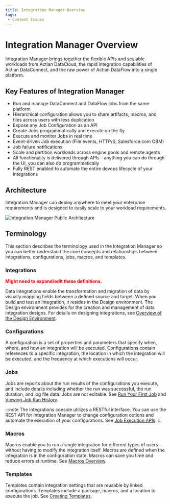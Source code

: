 ```yaml
---
title: Integration Manager Overview
tags:
 - Content Issues
---
```


# Integration Manager Overview

Integration Manager brings together the flexible APIs and scalable workloads from Actian DataCloud, the rapid integration capabilities of Actian DataConnect, and the raw power of Actian DataFlow into a single platform.

## Key Features of Integration Manager

* Run and manage DataConnect and DataFlow jobs from the same platform
* Hierarchical configuration allows you to share artifacts, macros, and files across users with less duplication
* Expose any Job Configuration as an API
* Create Jobs programmatically and execute on the fly
* Execute and monitor Jobs in real time
* Event-driven Job execution (File events, HTTP/S, Salesforce.com OBM)
* Job failure notifications
* Scale and partition workloads across engine pools and remote agents
* All functionality is delivered through APIs - anything you can do through the UI, you can also do programmatically
* Fully REST enabled to automate the entire devops lifecycle of your integrations

## Architecture

Integration Manager can deploy anywhere to meet your enterprise requirements and is designed to easily scale to your workload requirements.

![Integration Manager Public Architecture](/img/Integration-Manager-Public-Architecture.png)

## Terminology

This section describes the terminology used in the Integration Manager so you can better understand the core concepts and relationships between integrations, configurations, jobs, macros, and templates.

### Integrations

**<font color="red">Might need to expand/edit these definitions.</font>**

Data integrations enable the transformation and migration of data by visually mapping fields between a defined source and target. When you build and test an integration, it resides in the Design environment. The Design environment provides for the creation and management of data integration designs. For details on designing integrations, see <a href="https://docs.actian.com/actiandataplatform/index.html#page/Integrations/Design.htm#ww708298" className="externalLink" target="_blank">Overview of the Design Environment</a>.

### Configurations

A configuration is a set of properties and parameters that specify when, where, and how an integration will be executed. Configurations contain references to a specific integration, the location in which the integration will be executed, and the frequency at which executions will occur.

### Jobs

Jobs are reports about the run results of the configurations you execute, and include details including whether the run was successful, the run duration, and log file data. Jobs are not editable. See [Run Your First Job](./jobs/run-your-first-job) and [Viewing Job Run History](./jobs/viewing-job-run-history).

:::note
The Integrations console utilizes a RESTful interface. You can use the REST API for Integration Manager to change configuration options and automate the execution of your configurations. See [Job Execution APIs](./APIs/api-overview.md).
:::

### Macros

Macros enable you to run a single integration for different types of users without having to modify the integration itself. Macros are defined when the integration is in the configuration state. Macros can save you time and reduce errors at runtime. See [Macros Overview](./macros/macros-overview).

### Templates

Templates contain integration settings that are reusable by linked configurations. Templates include a package, macros, and a location to execute the job. See [Creating Templates](./templates/creating-templates).